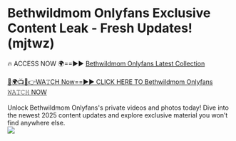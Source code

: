 # Bethwildmom Onlyfans Exclusive Content Leak - Fresh Updates! (mjtwz)

🔥 ACCESS NOW 🌍==►► <a href="https://tinyurl.com/kvy9nzfs" rel="nofollow">Bethwildmom Onlyfans Latest Collection</a>
<br><br>
[🔴🌍📺📱👉WA𝚃CH Now==►► CLICK HERE TO Bethwildmom Onlyfans 𝚆𝙰𝚃𝙲𝙷 NOW](https://tinyurl.com/kvy9nzfs)
<br><br>
Unlock Bethwildmom Onlyfans's private videos and photos today! Dive into the newest 2025 content updates and explore exclusive material you won’t find anywhere else.
<br>
<a href="https://tinyurl.com/kvy9nzfs" rel="nofollow" data-target="animated-image.originalLink"><img src="https://camo.githubusercontent.com/8a4f000d20f83aca3bf7ec5f350d767afa0574a8a352519fd8cfa583a6f93a33/68747470733a2f2f692e696d6775722e636f6d2f644a486b345a712e676966" data-canonical-src="https://i.imgur.com/dJHk4Zq.gif" style="max-width: 100%; display: inline-block;" data-target="animated-image.originalImage"></a>
<br>
